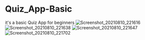 # Quiz_App-Basic
it's a basic Quiz App for beginners
![Screenshot_20210810_221616](https://user-images.githubusercontent.com/86170336/128900387-c55c631a-6abf-4bc0-ad75-35c68ec751a1.png)
![Screenshot_20210810_221638](https://user-images.githubusercontent.com/86170336/128900420-c7d074cd-8306-4f2c-b0ce-e8f6af63a63a.png)
![Screenshot_20210810_221647](https://user-images.githubusercontent.com/86170336/128900442-374dd2fb-9ca7-4440-984d-7478074b9342.png)
![Screenshot_20210810_221702](https://user-images.githubusercontent.com/86170336/128900478-8ebedaec-5116-4596-84e5-ee45f770bf9a.png)

